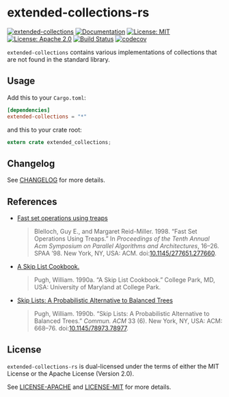 # extended-collections-rs

[![extended-collections](http://meritbadge.herokuapp.com/extended-collections)](https://crates.io/crates/extended-collections)
[![Documentation](https://docs.rs/extended-collections/badge.svg)](https://docs.rs/extended-collections)
[![License: MIT](https://img.shields.io/badge/License-MIT-yellow.svg)](https://opensource.org/licenses/MIT)
[![License: Apache 2.0](https://img.shields.io/badge/License-Apache%202.0-blue.svg)](https://opensource.org/licenses/Apache-2.0)
[![Build Status](https://travis-ci.org/jeffrey-xiao/extended-collections-rs.svg?branch=master)](https://travis-ci.org/jeffrey-xiao/extended-collections-rs)
[![codecov](https://codecov.io/gh/jeffrey-xiao/extended-collections-rs/branch/master/graph/badge.svg)](https://codecov.io/gh/jeffrey-xiao/extended-collections-rs)

`extended-collections` contains various implementations of collections that are not found in the
standard library.

## Usage

Add this to your `Cargo.toml`:

```toml
[dependencies]
extended-collections = "*"
```

and this to your crate root:

```rust
extern crate extended_collections;
```

## Changelog

See [CHANGELOG](CHANGELOG.md) for more details.

## References

- [Fast set operations using treaps](https://dl.acm.org/citation.cfm?id=277660)
  > Blelloch, Guy E., and Margaret Reid-Miller. 1998. “Fast Set Operations Using Treaps.” In _Proceedings of the Tenth Annual Acm Symposium on Parallel Algorithms and Architectures_, 16–26. SPAA ’98. New York, NY, USA: ACM. doi:[10.1145/277651.277660](https://doi.org/10.1145/277651.277660).
- [A Skip List Cookbook.](https://dl.acm.org/citation.cfm?id=93711)
  > Pugh, William. 1990a. “A Skip List Cookbook.” College Park, MD, USA: University of Maryland at College Park.
- [Skip Lists: A Probabilistic Alternative to Balanced Trees](https://dl.acm.org/citation.cfm?id=78977)
  > Pugh, William. 1990b. “Skip Lists: A Probabilistic Alternative to Balanced Trees.” _Commun. ACM_ 33 (6). New York, NY, USA: ACM: 668–76. doi:[10.1145/78973.78977](https://doi.org/10.1145/78973.78977).

## License

`extended-collections-rs` is dual-licensed under the terms of either the MIT License or the Apache
License (Version 2.0).

See [LICENSE-APACHE](LICENSE-APACHE) and [LICENSE-MIT](LICENSE-MIT) for more details.
